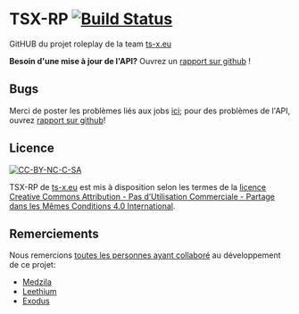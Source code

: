 # TSX-RP [![Build Status](https://travis-ci.org/kossolax/TSX-RP.svg?branch=master)](https://travis-ci.org/kossolax/TSX-RP)
GitHUB du projet roleplay de la team [ts-x.eu][1]

**Besoin d'une mise à jour de l'API?** Ouvrez un [rapport sur github][3] !

## Bugs 
 Merci de poster les problèmes liés aux jobs [ici](https://www.ts-x.eu/web/leeth/index.php); pour des problèmes de l'API, ouvrez [rapport sur github][3]!

## Licence 
[![CC-BY-NC-C-SA](https://licensebuttons.net/l/by-nc-sa/4.0/88x31.png)][2]

TSX-RP de [ts-x.eu][1] est mis à disposition selon les termes de la [licence Creative Commons Attribution - Pas d’Utilisation Commerciale - Partage dans les Mêmes Conditions 4.0 International][2].

  [1]: https://www.ts-x.eu
  [2]: https://creativecommons.org/licenses/by-nc-sa/4.0/deed.fr
  [3]: https://github.com/kossolax/TSX-RP/issues/new

## Remerciements
Nous remercions [toutes les personnes ayant collaboré](https://github.com/kossolax/TSX-RP/graphs/contributors) au développement de ce projet:
- [Medzila](https://github.com/kossolax/TSX-RP/commits?author=medzila)
- [Leethium](https://github.com/kossolax/TSX-RP/commits?author=Hellhium)
- [Exodus](https://github.com/kossolax/TSX-RP/commits?author=DavySaintMartin)
